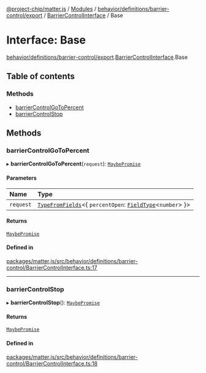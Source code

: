 [@project-chip/matter.js](../README.md) / [Modules](../modules.md) / [behavior/definitions/barrier-control/export](../modules/behavior_definitions_barrier_control_export.md) / [BarrierControlInterface](../modules/behavior_definitions_barrier_control_export.BarrierControlInterface.md) / Base

# Interface: Base

[behavior/definitions/barrier-control/export](../modules/behavior_definitions_barrier_control_export.md).[BarrierControlInterface](../modules/behavior_definitions_barrier_control_export.BarrierControlInterface.md).Base

## Table of contents

### Methods

- [barrierControlGoToPercent](behavior_definitions_barrier_control_export.BarrierControlInterface.Base.md#barriercontrolgotopercent)
- [barrierControlStop](behavior_definitions_barrier_control_export.BarrierControlInterface.Base.md#barriercontrolstop)

## Methods

### barrierControlGoToPercent

▸ **barrierControlGoToPercent**(`request`): [`MaybePromise`](../modules/util_export.md#maybepromise)

#### Parameters

| Name | Type |
| :------ | :------ |
| `request` | [`TypeFromFields`](../modules/tlv_export.md#typefromfields)\<\{ `percentOpen`: [`FieldType`](tlv_export.FieldType.md)\<`number`\>  }\> |

#### Returns

[`MaybePromise`](../modules/util_export.md#maybepromise)

#### Defined in

[packages/matter.js/src/behavior/definitions/barrier-control/BarrierControlInterface.ts:17](https://github.com/project-chip/matter.js/blob/2d9f2165d2672864fda3496a6d0d5f93597f82c6/packages/matter.js/src/behavior/definitions/barrier-control/BarrierControlInterface.ts#L17)

___

### barrierControlStop

▸ **barrierControlStop**(): [`MaybePromise`](../modules/util_export.md#maybepromise)

#### Returns

[`MaybePromise`](../modules/util_export.md#maybepromise)

#### Defined in

[packages/matter.js/src/behavior/definitions/barrier-control/BarrierControlInterface.ts:18](https://github.com/project-chip/matter.js/blob/2d9f2165d2672864fda3496a6d0d5f93597f82c6/packages/matter.js/src/behavior/definitions/barrier-control/BarrierControlInterface.ts#L18)
